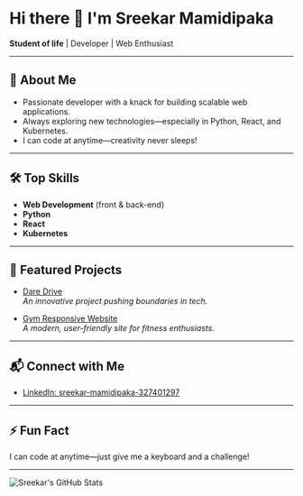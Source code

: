 # Hi there 👋 I'm Sreekar Mamidipaka

**Student of life** | Developer | Web Enthusiast

---

## 🚀 About Me

- Passionate developer with a knack for building scalable web applications.
- Always exploring new technologies—especially in Python, React, and Kubernetes.
- I can code at anytime—creativity never sleeps!

---

## 🛠️ Top Skills

- **Web Development** (front & back-end)
- **Python**
- **React**
- **Kubernetes**

---

## 🌟 Featured Projects

- [Dare Drive](#)  
  *An innovative project pushing boundaries in tech.*

- [Gym Responsive Website](#)  
  *A modern, user-friendly site for fitness enthusiasts.*

---

## 📬 Connect with Me

- [LinkedIn: sreekar-mamidipaka-327401297](https://www.linkedin.com/in/sreekar-mamidipaka-327401297/)

---

## ⚡ Fun Fact

I can code at anytime—just give me a keyboard and a challenge!

---

![Sreekar's GitHub Stats](https://github-readme-stats.vercel.app/api?username=sreekar7586&show_icons=true&theme=radical)
